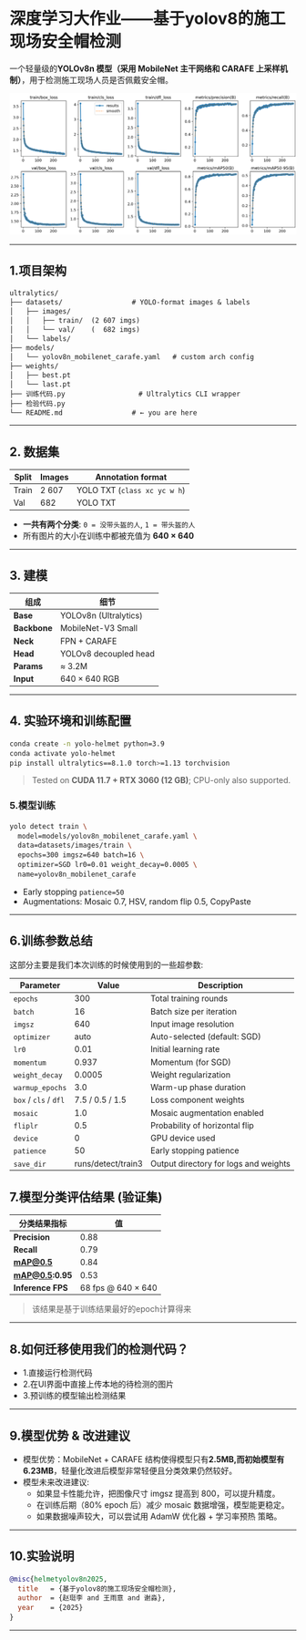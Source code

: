 # 深度学习大作业——基于yolov8的施工现场安全帽检测

一个轻量级的**YOLOv8n 模型（采用 MobileNet 主干网络和 CARAFE 上采样机制）**，用于检测施工现场人员是否佩戴安全帽。

<p align="center">
  <img src="图片1.png" alt="Training curves" width="800">
</p>

---

## 1.项目架构

```
ultralytics/
├── datasets/                 # YOLO-format images & labels
│   ├── images/
│   │   ├── train/  (2 607 imgs)
│   │   └── val/    (  682 imgs)
│   └── labels/
├── models/
│   └── yolov8n_mobilenet_carafe.yaml   # custom arch config
├── weights/
│   ├── best.pt
│   └── last.pt
├── 训练代码.py                  # Ultralytics CLI wrapper
├── 检验代码.py
└── README.md                 # ← you are here
```

---

## 2. 数据集

| Split | Images | Annotation format |
|-------|--------|-------------------|
| Train | 2 607  | YOLO TXT (`class xc yc w h`) |
| Val   |   682  | YOLO TXT |

- **一共有两个分类**: `0 = 没带头盔的人`, `1 = 带头盔的人`
- 所有图片的大小在训练中都被充值为 **640 × 640** 

---

## 3. 建模

| 组成   | 细节 |
|-------------|---------|
| **Base**    | YOLOv8n (Ultralytics) |
| **Backbone**| MobileNet-V3 Small |
| **Neck**    | FPN + CARAFE |
| **Head**    | YOLOv8 decoupled head |
| **Params**  | ≈ 3.2M |
| **Input**   | 640 × 640 RGB |

---

## 4. 实验环境和训练配置

```bash
conda create -n yolo-helmet python=3.9
conda activate yolo-helmet
pip install ultralytics==8.1.0 torch>=1.13 torchvision
```

> Tested on **CUDA 11.7 + RTX 3060 (12 GB)**; CPU-only also supported.

### 5.模型训练

```bash
yolo detect train \
  model=models/yolov8n_mobilenet_carafe.yaml \
  data=datasets/images/train \
  epochs=300 imgsz=640 batch=16 \
  optimizer=SGD lr0=0.01 weight_decay=0.0005 \
  name=yolov8n_mobilenet_carafe
```

- Early stopping `patience=50`
- Augmentations: Mosaic 0.7, HSV, random flip 0.5, CopyPaste

---

## 6.训练参数总结

这部分主要是我们本次训练的时候使用到的一些超参数:

| Parameter         | Value     | Description |
|------------------|-----------|-------------|
| `epochs`         | 300       | Total training rounds |
| `batch`          | 16        | Batch size per iteration |
| `imgsz`          | 640       | Input image resolution |
| `optimizer`      | auto      | Auto-selected (default: SGD) |
| `lr0`            | 0.01      | Initial learning rate |
| `momentum`       | 0.937     | Momentum (for SGD) |
| `weight_decay`   | 0.0005    | Weight regularization |
| `warmup_epochs`  | 3.0       | Warm-up phase duration |
| `box` / `cls` / `dfl` | 7.5 / 0.5 / 1.5 | Loss component weights |
| `mosaic`         | 1.0       | Mosaic augmentation enabled |
| `fliplr`         | 0.5       | Probability of horizontal flip |
| `device`         | 0         | GPU device used |
| `patience`       | 50        | Early stopping patience |
| `save_dir`       | runs/detect/train3 | Output directory for logs and weights |

## 7.模型分类评估结果 (验证集)

|分类结果指标          | 值               |
|------------------|----------------------|
| **Precision**     | 0.88                 |
| **Recall**        | 0.79                 |
| **mAP@0.5**       | 0.84                 |
| **mAP@0.5:0.95**  | 0.53                 |
| **Inference FPS** | 68 fps @ 640 × 640  |

> 该结果是基于训练结果最好的epoch计算得来

---


## 8.如何迁移使用我们的检测代码？

- 1.直接运行检测代码
- 2.在UI界面中直接上传本地的待检测的图片
- 3.预训练的模型输出检测结果

---

## 9.模型优势 & 改进建议

- 模型优势：MobileNet + CARAFE 结构使得模型只有**2.5MB,而初始模型有6.23MB**，轻量化改进后模型非常轻便且分类效果仍然较好。
- 模型未来改进建议:
  - 如果显卡性能允许，把图像尺寸 imgsz 提高到 800，可以提升精度。
  - 在训练后期（80% epoch 后）减少 mosaic 数据增强，模型能更稳定。
  - 如果数据噪声较大，可以尝试用 AdamW 优化器 + 学习率预热 策略。

---

## 10.实验说明

```bibtex
@misc{helmetyolov8n2025,
  title   = {基于yolov8的施工现场安全帽检测},
  author  = {赵珽李 and 王雨意 and 谢淼},
  year    = {2025}
}
```

---

